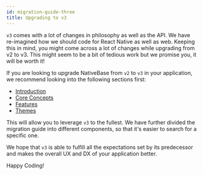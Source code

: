 ```yaml
---
id: migration-guide-three
title: Upgrading to v3
---
```


`v3` comes with a lot of changes in philosophy as well as the API. We have re-imagined how we should code for React Native as well as web. Keeping this in mind, you might come across a lot of changes while upgrading from v2 to v3. This might seem to be a bit of tedious work but we promise you, it will be worth it!

If you are looking to upgrade NativeBase from `v2` to `v3` in your application, we recommend looking into the following sections first:

- [Introduction](../)
- [Core Concepts](../utility-first)
- [Features](../utility-props)
- [Themes](../default-theme)

This will allow you to leverage `v3` to the fullest. We have further divided the migration guide into different components, so that it's easier to search for a specific one.

We hope that `v3` is able to fulfill all the expectations set by its predecessor and makes the overall UX and DX of your application better.

Happy Coding!
